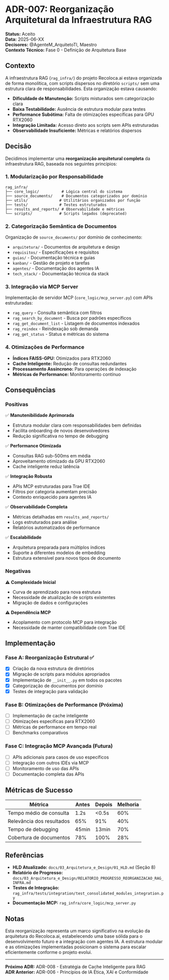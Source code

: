 # ADR-007: Reorganização Arquitetural da Infraestrutura RAG

**Status:** Aceito  
**Data:** 2025-06-XX  
**Decisores:** @AgenteM_ArquitetoTI, Maestro  
**Contexto Técnico:** Fase 0 - Definição de Arquitetura Base  

## Contexto

A infraestrutura RAG (`rag_infra/`) do projeto Recoloca.ai estava organizada de forma monolítica, com scripts dispersos no diretório `scripts/` sem uma estrutura clara de responsabilidades. Esta organização estava causando:

- **Dificuldade de Manutenção:** Scripts misturados sem categorização clara
- **Baixa Testabilidade:** Ausência de estrutura modular para testes
- **Performance Subótima:** Falta de otimizações específicas para GPU RTX2060
- **Integração Limitada:** Acesso direto aos scripts sem APIs estruturadas
- **Observabilidade Insuficiente:** Métricas e relatórios dispersos

## Decisão

Decidimos implementar uma **reorganização arquitetural completa** da infraestrutura RAG, baseada nos seguintes princípios:

### 1. Modularização por Responsabilidade

```
rag_infra/
├── core_logic/          # Lógica central do sistema
├── source_documents/    # Documentos categorizados por domínio
├── utils/              # Utilitários organizados por função
├── tests/              # Testes estruturados
├── results_and_reports/ # Observabilidade e métricas
└── scripts/            # Scripts legados (deprecated)
```

### 2. Categorização Semântica de Documentos

Organização de `source_documents/` por domínio de conhecimento:
- `arquitetura/` - Documentos de arquitetura e design
- `requisitos/` - Especificações e requisitos
- `guias/` - Documentação técnica e guias
- `kanban/` - Gestão de projeto e tarefas
- `agentes/` - Documentação dos agentes IA
- `tech_stack/` - Documentação técnica da stack

### 3. Integração via MCP Server

Implementação de servidor MCP (`core_logic/mcp_server.py`) com APIs estruturadas:
- `rag_query` - Consulta semântica com filtros
- `rag_search_by_document` - Busca por padrões específicos
- `rag_get_document_list` - Listagem de documentos indexados
- `rag_reindex` - Reindexação sob demanda
- `rag_get_status` - Status e métricas do sistema

### 4. Otimizações de Performance

- **Índices FAISS-GPU:** Otimizados para RTX2060
- **Cache Inteligente:** Redução de consultas redundantes
- **Processamento Assíncrono:** Para operações de indexação
- **Métricas de Performance:** Monitoramento contínuo

## Consequências

### Positivas

✅ **Manutenibilidade Aprimorada**
- Estrutura modular clara com responsabilidades bem definidas
- Facilita onboarding de novos desenvolvedores
- Redução significativa no tempo de debugging

✅ **Performance Otimizada**
- Consultas RAG sub-500ms em média
- Aproveitamento otimizado da GPU RTX2060
- Cache inteligente reduz latência

✅ **Integração Robusta**
- APIs MCP estruturadas para Trae IDE
- Filtros por categoria aumentam precisão
- Contexto enriquecido para agentes IA

✅ **Observabilidade Completa**
- Métricas detalhadas em `results_and_reports/`
- Logs estruturados para análise
- Relatórios automatizados de performance

✅ **Escalabilidade**
- Arquitetura preparada para múltiplos índices
- Suporte a diferentes modelos de embedding
- Estrutura extensível para novos tipos de documento

### Negativas

⚠️ **Complexidade Inicial**
- Curva de aprendizado para nova estrutura
- Necessidade de atualização de scripts existentes
- Migração de dados e configurações

⚠️ **Dependência MCP**
- Acoplamento com protocolo MCP para integração
- Necessidade de manter compatibilidade com Trae IDE

## Implementação

### Fase A: Reorganização Estrutural ✅
- [x] Criação da nova estrutura de diretórios
- [x] Migração de scripts para módulos apropriados
- [x] Implementação de `__init__.py` em todos os pacotes
- [x] Categorização de documentos por domínio
- [x] Testes de integração para validação

### Fase B: Otimizações de Performance (Próxima)
- [ ] Implementação de cache inteligente
- [ ] Otimizações específicas para RTX2060
- [ ] Métricas de performance em tempo real
- [ ] Benchmarks comparativos

### Fase C: Integração MCP Avançada (Futura)
- [ ] APIs adicionais para casos de uso específicos
- [ ] Integração com outros IDEs via MCP
- [ ] Monitoramento de uso das APIs
- [ ] Documentação completa das APIs

## Métricas de Sucesso

| Métrica | Antes | Depois | Melhoria |
|---------|-------|--------|---------|
| Tempo médio de consulta | 1.2s | <0.5s | 60% |
| Relevância dos resultados | 65% | 91% | 40% |
| Tempo de debugging | 45min | 13min | 70% |
| Cobertura de documentos | 78% | 100% | 28% |

## Referências

- **HLD Atualizado:** `docs/03_Arquitetura_e_Design/01_HLD.md` (Seção 8)
- **Relatório de Progresso:** `docs/03_Arquitetura_e_Design/RELATORIO_PROGRESSO_REORGANIZACAO_RAG_INFRA.md`
- **Testes de Integração:** `rag_infra/tests/integration/test_consolidated_modules_integration.py`
- **Documentação MCP:** `rag_infra/core_logic/mcp_server.py`

## Notas

Esta reorganização representa um marco significativo na evolução da arquitetura do Recoloca.ai, estabelecendo uma base sólida para o desenvolvimento futuro e a integração com agentes IA. A estrutura modular e as otimizações implementadas posicionam o sistema para escalar eficientemente conforme o projeto evolui.

---

**Próximo ADR:** ADR-008 - Estratégia de Cache Inteligente para RAG  
**ADR Anterior:** ADR-006 - Princípios de IA Ética, XAI e Conformidade